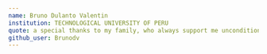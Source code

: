 ```yaml
--- 
name: Bruno Dulanto Valentin
institution: TECHNOLOGICAL UNIVERSITY OF PERU
quote: a special thanks to my family, who always support me unconditionally.
github_user: Brunodv
---
```

